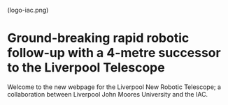 (logo-iac.png)

# Ground-breaking rapid robotic follow-up with a 4-metre successor to the Liverpool Telescope

Welcome to the new webpage for the Liverpool New Robotic Telescope; a collaboration between Liverpool John Moores University and the IAC.
